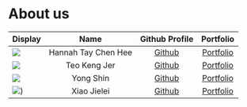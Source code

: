 # About us

Display |        Name         |             Github Profile             | Portfolio 
--------|:-------------------:|:--------------------------------------:|:---------:
![](https://via.placeholder.com/100.png?text=Photo) | Hannah Tay Chen Hee | [Github](https://github.com/hannahtay) | [Portfolio](docs/team/hannahtay.md)
![](https://via.placeholder.com/100.png?text=Photo) |    Teo Keng Jer     | [Github](https://github.com/teokj) | [Portfolio](teokj.md)
![](https://via.placeholder.com/100.png?text=Photo) |      Yong Shin      | [Github](https://github.com/Yshinprograms) | [Portfolio](docs/team/yshinprograms.md)
![](https://via.placeholder.com/100.png?text=Photo)) |     Xiao Jielei     | [Github](https://github.com/xiaojielei) | [Portfolio](docs/team/XiaoJielei.md)

